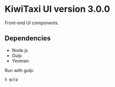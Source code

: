 # KiwiTaxi UI version 3.0.0 #

Front-end UI components.

## Dependencies
* Node.js
* Gulp
* Yeoman

Run with gulp:

```
$ gulp

```